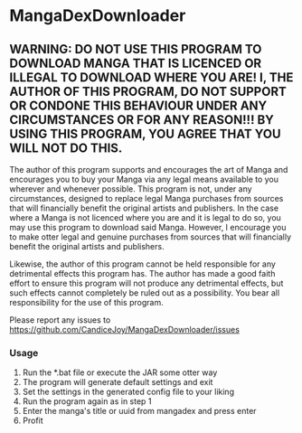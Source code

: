 # MangaDexDownloader

## WARNING: DO NOT USE THIS PROGRAM TO DOWNLOAD MANGA THAT IS LICENCED OR ILLEGAL TO DOWNLOAD WHERE YOU ARE!  I, THE AUTHOR OF THIS PROGRAM, DO NOT SUPPORT OR CONDONE THIS BEHAVIOUR UNDER ANY CIRCUMSTANCES OR FOR ANY REASON!!!  BY USING THIS PROGRAM, YOU AGREE THAT YOU WILL NOT DO THIS.                               

The author of this program supports and encourages the art of Manga and encourages you to buy your Manga via any legal means available to you wherever and whenever possible.  This program is not, under any circumstances, designed to replace legal Manga purchases from sources that will financially benefit the original artists and publishers.  In the case where a Manga is not licenced where you are and it is legal to do so, you may use this program to download said Manga.  However, I encourage you to make otter legal and genuine purchases from sources that will financially benefit the original artists and publishers.

Likewise, the author of this program cannot be held responsible for any detrimental effects this program has.  The author has made a good faith effort to ensure this program will not produce any detrimental effects, but such effects cannot completely be ruled out as a possibility.  You bear all responsibility for the use of this program.

Please report any issues to https://github.com/CandiceJoy/MangaDexDownloader/issues

### Usage
1) Run the *.bat file or execute the JAR some otter way
2) The program will generate default settings and exit
3) Set the settings in the generated config file to your liking
4) Run the program again as in step 1
5) Enter the manga's title or uuid from mangadex and press enter
6) Profit

